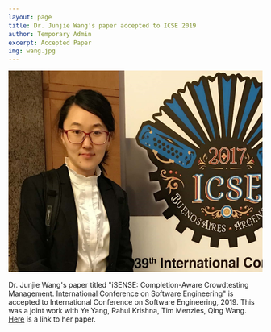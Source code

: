 ```yaml
---
layout: page
title: Dr. Junjie Wang's paper accepted to ICSE 2019
author: Temporary Admin
excerpt: Accepted Paper 
img: wang.jpg
---
```

<img src="/img/wang.jpg" alt="Dr Wangs's icse" height="400">

Dr. Junjie Wang's paper titled "iSENSE: Completion-Aware Crowdtesting Management. International Conference on Software Engineering" is accepted to International Conference on Software Engineering, 2019. 
This was a joint work with Ye Yang, Rahul Krishna, Tim Menzies, Qing Wang. 
[Here](https://arxiv.org/pdf/1805.02744.pdf) is a link to her paper.
